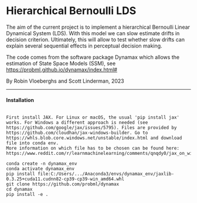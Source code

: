 # Hierarchical Bernoulli LDS

The aim of the current project is to implement a hierarchical Bernoulli Linear Dynamical System (LDS). With this model we can slow estimate drifts in decision criterion. Ultimately, this will allow to test whether slow drifts can explain several sequential effects in perceptual decision making.

The code comes from the software package Dynamax which allows the estimation of State Space Models (SSM), see https://probml.github.io/dynamax/index.html#


By Robin Vloeberghs and Scott Linderman, 2023


---

#### Installation
```

First install JAX. For Linux or macOS, the usual 'pip install jax' works. For Windows a different approach is needed (see https://github.com/google/jax/issues/5795). Files are provided by https://github.com/cloudhan/jax-windows-builder. Go to https://whls.blob.core.windows.net/unstable/index.html and download file into conda env.
More information on which file has to be chosen can be found here: https://www.reddit.com/r/learnmachinelearning/comments/qnqdy0/jax_on_windows/

conda create -n dynamax_env
conda activate dynamax_env
pip install file:C:/Users/.../Anaconda3/envs/dynamax_env/jaxlib-0.3.25+cuda11.cudnn82-cp39-cp39-win_amd64.whl
git clone https://github.com/probml/dynamax
cd dynamax
pip install -e .
```



